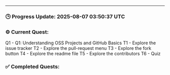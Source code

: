 

---

### 🕒 Progress Update: 2025-08-07 03:50:37 UTC

### ⚙️ Current Quest:

Q1 - Q1: Understanding OSS Projects and GitHub Basics
T1 - Explore the issue tracker
T2 - Explore the pull-request menu
T3 - Explore the fork button
T4 - Explore the readme file
T5 - Explore the contributors
T6 - Quiz

### ✅ Completed Quests:

